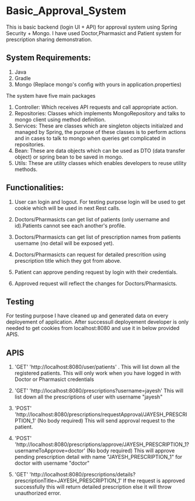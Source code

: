 # Basic_Approval_System
This is basic backend (login UI + API) for approval system using Spring Security + Mongo. I have used Doctor,Pharmasict and Patient system for prescription sharing demonstration.

## System Requirements:
1. Java
2. Gradle
3. Mongo (Replace mongo's config with yours in application.properties)

The system have five main packages

1. Controller: Which receives API requests and call appropriate action.
2. Repositories: Classes which implements MongoRepository and talks to mongo client using method definition.
3. Services: These are classes which are singleton objects initialzed and managed by Spring, the purpose of these
   classes is to perform actions and in cases to talk to mongo when queries get complicated in repositories.
4. Bean: These are data objects which can be used as DTO (data transfer object) or spring bean to be saved in mongo.
5. Utils: These are utility classes which enables developers to reuse utility methods.

## Functionalities:

1. User can login and logout. For testing purpose login will be used to get cookie which will be used in next Rest calls.

2. Doctors/Pharmasicts can get list of patients (only username and id).Patients cannot see each another's profile.

3. Doctors/Pharmasicts can get list of prescription names from patients username (no detail will be exposed yet).

4. Doctors/Pharmasicts can request for detailed prescrition using prescription title which they got from above.

5. Patient can approve pending request by login with their credentials.

6. Approved request will reflect the changes for Doctors/Pharmasicts.

## Testing

For testing purpose I have cleaned up and generated data on every deployement of application. After successull deployement 
developer is only needed to get cookies from localhost:8080 and use it in below provided APIS.

## APIS

1. 'GET' 'http://localhost:8080/user/patients' . 
This will list down all the registered patients. This will only work when you have logged in with Doctor or Pharmasict
credentials

2. 'GET' 'http://localhost:8080/prescriptions?username=jayesh'
This will list down all the prescriptions of user with username "jayesh"

3. 'POST' 'http://localhost:8080/prescriptions/requestApproval/JAYESH_PRESCRIPTION_1' (No body required)
This will send approval request to the patient. 

4. 'POST' 'http://localhost:8080/prescriptions/approve/JAYESH_PRESCRIPTION_1?usernameToApprove=doctor' (No body required)
This will approve pending prescription detail with name "JAYESH_PRESCRIPTION_1" for doctor with username "doctor"

5. 'GET' 'http://localhost:8080/prescriptions/details?prescriptionTitle=JAYESH_PRESCRIPTION_1'
If the request is approved successfully this will return detailed prescription else it will throw unauthorized error.
